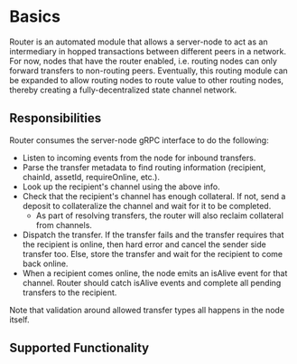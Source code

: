# Basics

Router is an automated module that allows a server-node to act as an intermediary in hopped transactions between different peers in a network. For now, nodes that have the router enabled, i.e. routing nodes can only forward transfers to non-routing peers. Eventually, this routing module can be expanded to allow routing nodes to route value to other routing nodes, thereby creating a fully-decentralized state channel network.

## Responsibilities

Router consumes the server-node gRPC interface to do the following:

- Listen to incoming events from the node for inbound transfers.
- Parse the transfer metadata to find routing information (recipient, chainId, assetId, requireOnline, etc.).
- Look up the recipient's channel using the above info.
- Check that the recipient's channel has enough collateral. If not, send a deposit to collateralize the channel and wait for it to be completed.
    - As part of resolving transfers, the router will also reclaim collateral from channels.
- Dispatch the transfer. If the transfer fails and the transfer requires that the recipient is online, then hard error and cancel the sender side transfer too. Else, store the transfer and wait for the recipient to come back online.
- When a recipient comes online, the node emits an isAlive event for that channel. Router should catch isAlive events and complete all pending transfers to the recipient.

Note that validation around allowed transfer types all happens in the node itself.

## Supported Functionality
